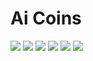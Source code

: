 # Ai Coins
![](https://hackmd.io/_uploads/BymXtAFJs.png)
![](https://hackmd.io/_uploads/HJUSY0FJs.png)
![](https://hackmd.io/_uploads/rJsBK0FJs.png)
![](https://hackmd.io/_uploads/Bkk8tAFki.png)
![](https://hackmd.io/_uploads/BJX8F0tkj.png)
![](https://hackmd.io/_uploads/rkjIKRY1i.png)
